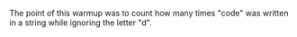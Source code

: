 The point of this warmup was to count how many times "code" was written in a string while ignoring the letter "d".
